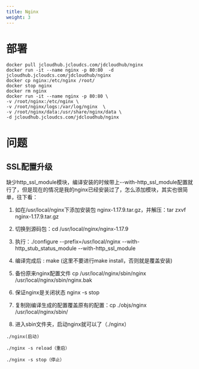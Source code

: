 ```yaml
---
title: Nginx
weight: 3
---
```


# 部署
```shell
docker pull jcloudhub.jcloudcs.com/jdcloudhub/nginx
docker run -it --name nginx -p 80:80  -d jcloudhub.jcloudcs.com/jdcloudhub/nginx 
docker cp nginx:/etc/nginx /root/
docker stop nginx
docker rm nginx
docker run -it --name nginx -p 80:80 \
-v /root/nginx:/etc/nginx \
-v /root/nginx/logs:/var/log/nginx  \
-v /root/nginx/data:/usr/share/nginx/data \
-d jcloudhub.jcloudcs.com/jdcloudhub/nginx 
```

# 问题
## SSL配置升级
缺少http_ssl_module模块，编译安装的时候带上--with-http_ssl_module配置就行了，但是现在的情况是我的nginx已经安装过了，怎么添加模块，其实也很简单，往下看：

1. 如在/usr/local/nginx下添加安装包 nginx-1.17.9.tar.gz，并解压：tar zxvf nginx-1.17.9.tar.gz

2. 切换到源码包：cd /usr/local/nginx/nginx-1.17.9

3. 执行：./configure --prefix=/usr/local/nginx --with-http_stub_status_module --with-http_ssl_module

4. 编译完成后 : make (这里不要进行make install，否则就是覆盖安装)

5. 备份原来nginx配置文件 cp /usr/local/nginx/sbin/nginx /usr/local/nginx/sbin/nginx.bak

6. 保证nginx是关闭状态 nginx -s stop

7. 复制刚编译生成的配置覆盖原有的配置：cp ./objs/nginx /usr/local/nginx/sbin/

8. 进入sbin文件夹，启动nginx就可以了（./nginx）

```shell
./nginx(启动)

./nginx -s reload（重启）

./nginx -s stop（停止）
```